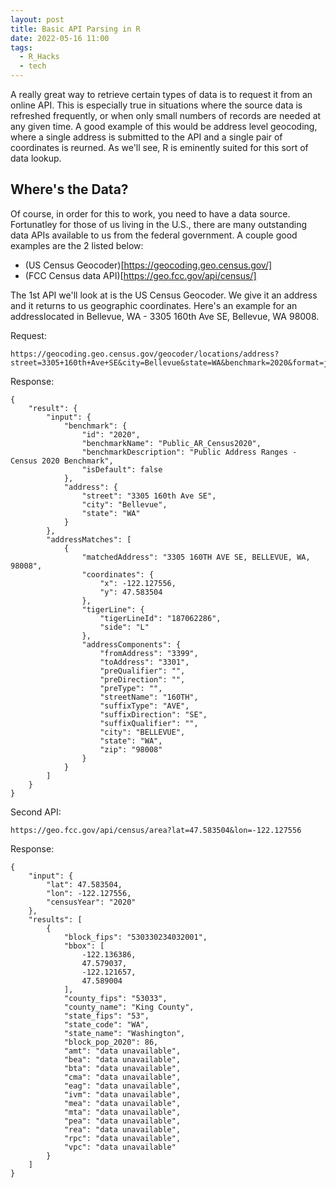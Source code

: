 ```yaml
---
layout: post
title: Basic API Parsing in R
date: 2022-05-16 11:00
tags:
  - R_Hacks
  - tech
---
```


A really great way to retrieve certain types of data is to request it from an online API.  This is especially true in situations where the source data is refreshed frequently, or when only small numbers of records are needed at any given time.  A good example of this would be address level geocoding, where a single address is submitted to the API and a single pair of coordinates is reurned.  As we'll see, R is eminently suited for this sort of data lookup.

## Where's the Data?

Of course, in order for this to work, you need to have a data source.  Fortunatley for those of us living in the U.S., there are many outstanding data APIs available to us from the federal government.  A couple good examples are the 2 listed below:

* (US Census Geocoder)[https://geocoding.geo.census.gov/]
* (FCC Census data API)[https://geo.fcc.gov/api/census/]

The 1st API we'll look at is the US Census Geocoder. We give it an address and it returns to us geographic coordinates.  Here's an example for an addresslocated in Bellevue, WA - 3305 160th Ave SE, Bellevue, WA 98008.

Request:
```
https://geocoding.geo.census.gov/geocoder/locations/address?street=3305+160th+Ave+SE&city=Bellevue&state=WA&benchmark=2020&format=json
```

Response:
```
{
    "result": {
        "input": {
            "benchmark": {
                "id": "2020",
                "benchmarkName": "Public_AR_Census2020",
                "benchmarkDescription": "Public Address Ranges - Census 2020 Benchmark",
                "isDefault": false
            },
            "address": {
                "street": "3305 160th Ave SE",
                "city": "Bellevue",
                "state": "WA"
            }
        },
        "addressMatches": [
            {
                "matchedAddress": "3305 160TH AVE SE, BELLEVUE, WA, 98008",
                "coordinates": {
                    "x": -122.127556,
                    "y": 47.583504
                },
                "tigerLine": {
                    "tigerLineId": "187062286",
                    "side": "L"
                },
                "addressComponents": {
                    "fromAddress": "3399",
                    "toAddress": "3301",
                    "preQualifier": "",
                    "preDirection": "",
                    "preType": "",
                    "streetName": "160TH",
                    "suffixType": "AVE",
                    "suffixDirection": "SE",
                    "suffixQualifier": "",
                    "city": "BELLEVUE",
                    "state": "WA",
                    "zip": "98008"
                }
            }
        ]
    }
}
```

Second API:
```
https://geo.fcc.gov/api/census/area?lat=47.583504&lon=-122.127556
```

Response:
```
{
    "input": {
        "lat": 47.583504,
        "lon": -122.127556,
        "censusYear": "2020"
    },
    "results": [
        {
            "block_fips": "530330234032001",
            "bbox": [
                -122.136386,
                47.579037,
                -122.121657,
                47.589004
            ],
            "county_fips": "53033",
            "county_name": "King County",
            "state_fips": "53",
            "state_code": "WA",
            "state_name": "Washington",
            "block_pop_2020": 86,
            "amt": "data unavailable",
            "bea": "data unavailable",
            "bta": "data unavailable",
            "cma": "data unavailable",
            "eag": "data unavailable",
            "ivm": "data unavailable",
            "mea": "data unavailable",
            "mta": "data unavailable",
            "pea": "data unavailable",
            "rea": "data unavailable",
            "rpc": "data unavailable",
            "vpc": "data unavailable"
        }
    ]
}

```




